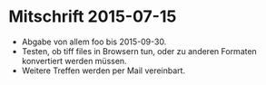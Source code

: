 Mitschrift 2015-07-15
===

* Abgabe von allem foo bis 2015-09-30.
* Testen, ob tiff files in Browsern tun,
  oder zu anderen Formaten konvertiert werden müssen.
* Weitere Treffen werden per Mail vereinbart.
